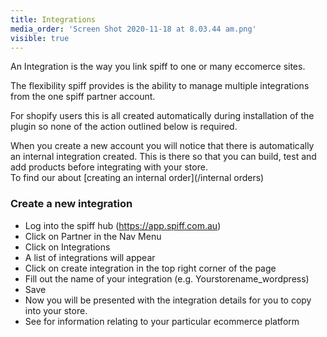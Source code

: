 ```yaml
---
title: Integrations
media_order: 'Screen Shot 2020-11-18 at 8.03.44 am.png'
visible: true
---
```


An Integration is the way you link spiff to one or many eccomerce sites. 

The flexibility spiff provides is the ability to manage multiple integrations from the one spiff partner account. 

For shopify users this is all created automatically during installation of the plugin so none of the action outlined below is required. 

When you create a new account you will notice that there is automatically an internal integration created. This is there so that you can build, test and add products before integrating with your store.  
To find our about [creating an internal order](/internal orders)

### Create a new integration  

- Log into the spiff hub (https://app.spiff.com.au)  
- Click on Partner in the Nav Menu
- Click on Integrations
- A list of integrations will appear
- Click on create integration in the top right corner of the page 
- Fill out the name of your integration (e.g. Yourstorename_wordpress)  
- Save 
- Now you will be presented with the integration details for you to copy into your store.  
- See [](/developer) for information relating to your particular ecommerce platform
